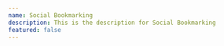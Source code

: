 ```yaml
---
name: Social Bookmarking
description: This is the description for Social Bookmarking
featured: false
---
```

